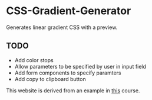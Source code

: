 # CSS-Gradient-Generator
Generates linear gradient CSS with a preview.


## TODO
* Add color stops
* Allow parameters to be specified by user in input field
* Add form components to specify paramters
* Add copy to clipboard button

This website is derived from an example in [this](https://www.udemy.com/the-complete-web-developer-in-2018/) course.


